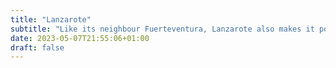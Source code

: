 ```yaml
---
title: "Lanzarote"
subtitle: "Like its neighbour Fuerteventura, Lanzarote also makes it possible to see Gran Canaria and Tenerife."
date: 2023-05-07T21:55:06+01:00
draft: false
---
```


